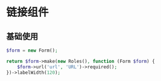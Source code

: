 # 链接组件

## 基础使用

```php
$form = new Form();

return $form->make(new Roles(), function (Form $form) {
    $form->url('url', 'URL')->required();
})->labelWidth(120);
```
